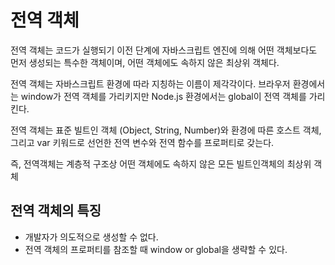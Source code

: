 # 전역 객체

전역 객체는 코드가 실행되기 이전 단계에 자바스크립트 엔진에 의해 어떤 객체보다도 먼저 생성되는 특수한 객체이며, 어떤 객체에도 속하지 않은 최상위 객체다.

전역 객체는 자바스크립트 환경에 따라 지칭하는 이름이 제각각이다. 브라우저 환경에서는 window가 전역 객체를 가리키지만 Node.js 환경에서는 global이 전역 객체를 가리킨다.

전역 객체는 표준 빌트인 객체 (Object, String, Number)와 환경에 따른 호스트 객체, 그리고 var 키워드로 선언한 전역 변수와 전역 함수를 프로퍼티로 갖는다.

즉, 전역객체는 계층적 구조상 어떤 객체에도 속하지 않은 모든 빌트인객체의 최상위 객체

## 전역 객체의 특징

- 개발자가 의도적으로 생성할 수 없다.
- 전역 객체의 프로퍼티를 참조할 때 window or global을 생략할 수 있다.
